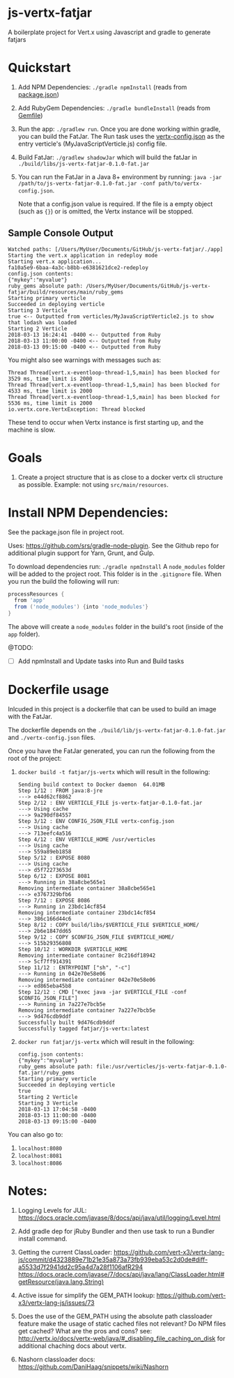 # js-vertx-fatjar
A boilerplate project for Vert.x using Javascript and gradle to generate fatjars

# Quickstart

1. Add NPM Dependencies: `./gradle npmInstall` (reads from [package.json](./package.json))

1. Add RubyGem Dependencies: `./gradle bundleInstall` (reads from [Gemfile](./Gemfile))

1. Run the app: `./gradlew run`.  Once you are done working within gradle, you can build the FatJar.  The Run task uses the [vertx-config.json](./vertx-config.json) as the entry verticle's (MyJavaScriptVerticle.js) config file.

1. Build FatJar: `./gradlew shadowJar` which will build the fatJar in `./build/libs/js-vertx-fatjar-0.1.0-fat.jar`

1. You can run the FatJar in a Java 8+ environment by running: `java -jar /path/to/js-vertx-fatjar-0.1.0-fat.jar -conf path/to/vertx-config.json`.

    Note that a config.json value is required.  If the file is a empty object (such as `{}`) or is omitted, the Vertx instance will be stopped.

## Sample Console Output

```console
Watched paths: [/Users/MyUser/Documents/GitHub/js-vertx-fatjar/./app]
Starting the vert.x application in redeploy mode
Starting vert.x application...
fa10a5e9-6baa-4a3c-b8bb-e6381621dce2-redeploy
config.json contents:
{"mykey":"myvalue"}
ruby_gems absolute path: /Users/MyUser/Documents/GitHub/js-vertx-fatjar/build/resources/main/ruby_gems
Starting primary verticle
Succeeded in deploying verticle
Starting 3 Verticle
true <-- Outputted from verticles/MyJavaScriptVerticle2.js to show that lodash was loaded
Starting 2 Verticle
2018-03-13 16:24:41 -0400 <-- Outputted from Ruby
2018-03-13 11:00:00 -0400 <-- Outputted from Ruby
2018-03-13 09:15:00 -0400 <-- Outputted from Ruby
```

You might also see warnings with messages such as:

```console
Thread Thread[vert.x-eventloop-thread-1,5,main] has been blocked for 3529 ms, time limit is 2000
Thread Thread[vert.x-eventloop-thread-1,5,main] has been blocked for 4533 ms, time limit is 2000
Thread Thread[vert.x-eventloop-thread-1,5,main] has been blocked for 5536 ms, time limit is 2000
io.vertx.core.VertxException: Thread blocked
```

These tend to occur when Vertx instance is first starting up, and the machine is slow.


# Goals

1. Create a project structure that is as close to a docker vertx cli structure as possible.  Example: not using `src/main/resources`.

# Install NPM Dependencies:

See the package.json file in project root.

Uses: https://github.com/srs/gradle-node-plugin.
See the Github repo for additional plugin support for Yarn, Grunt, and Gulp. 

To download dependencies run: `./gradle npmInstall`
A `node_modules` folder will be added to the project root.  This folder is in the `.gitignore` file.  When you run the build the following will run:

```groovy
processResources {
  from 'app'
  from ('node_modules') {into 'node_modules'}
}
```

The above will create a `node_modules` folder in the build's root (inside of the `app` folder).

@TODO:
- [ ] Add npmInstall and Update tasks into Run and Build tasks


# Dockerfile usage

Inlcuded in this project is a dockerfile that can be used to build an image with the FatJar.

The dockerfile depends on the `./build/lib/js-vertx-fatjar-0.1.0-fat.jar` and `./vertx-config.json` files.

Once you have the FatJar generated, you can run the following from the root of the project:

1. `docker build -t fatjar/js-vertx`
    which will result in the following:
    ```console
    Sending build context to Docker daemon  64.01MB
    Step 1/12 : FROM java:8-jre
    ---> e44d62cf8862
    Step 2/12 : ENV VERTICLE_FILE js-vertx-fatjar-0.1.0-fat.jar
    ---> Using cache
    ---> 9a290df84557
    Step 3/12 : ENV CONFIG_JSON_FILE vertx-config.json
    ---> Using cache
    ---> 713eefc4a516
    Step 4/12 : ENV VERTICLE_HOME /usr/verticles
    ---> Using cache
    ---> 559a89eb1858
    Step 5/12 : EXPOSE 8080
    ---> Using cache
    ---> d5f72273653d
    Step 6/12 : EXPOSE 8081
    ---> Running in 38a8cbe565e1
    Removing intermediate container 38a8cbe565e1
    ---> e3767329bfb6
    Step 7/12 : EXPOSE 8086
    ---> Running in 23bdc14cf854
    Removing intermediate container 23bdc14cf854
    ---> 386c166d44c6
    Step 8/12 : COPY build/libs/$VERTICLE_FILE $VERTICLE_HOME/
    ---> 2b6e1847dd65
    Step 9/12 : COPY $CONFIG_JSON_FILE $VERTICLE_HOME/
    ---> 515b29356808
    Step 10/12 : WORKDIR $VERTICLE_HOME
    Removing intermediate container 8c216df18942
    ---> 5cf7ff914391
    Step 11/12 : ENTRYPOINT ["sh", "-c"]
    ---> Running in 042e70e58e06
    Removing intermediate container 042e70e58e06
    ---> ed865eba45b8
    Step 12/12 : CMD ["exec java -jar $VERTICLE_FILE -conf $CONFIG_JSON_FILE"]
    ---> Running in 7a227e7bcb5e
    Removing intermediate container 7a227e7bcb5e
    ---> 9d476cdb9ddf
    Successfully built 9d476cdb9ddf
    Successfully tagged fatjar/js-vertx:latest
    ``` 
2. `docker run fatjar/js-vertx`
    which will result in the following:
    ```console
    config.json contents:
    {"mykey":"myvalue"}
    ruby_gems absolute path: file:/usr/verticles/js-vertx-fatjar-0.1.0-fat.jar!/ruby_gems
    Starting primary verticle
    Succeeded in deploying verticle
    true
    Starting 2 Verticle
    Starting 3 Verticle
    2018-03-13 17:04:58 -0400
    2018-03-13 11:00:00 -0400
    2018-03-13 09:15:00 -0400
    ```

You can also go to:

1. `localhost:8080`
1. `localhost:8081`
1. `localhost:8086`

# Notes:

1. Logging Levels for JUL: https://docs.oracle.com/javase/8/docs/api/java/util/logging/Level.html

1. Add gradle dep for jRuby Bundler and then use task to run a Bundler install command.

1. Getting the current ClassLoader: https://github.com/vert-x3/vertx-lang-js/commit/d4323889e71b21e35a873a73fb939eba53c2d0de#diff-a5533d7f2941dd2c95a4d7a28f1106afR294
https://docs.oracle.com/javase/7/docs/api/java/lang/ClassLoader.html#getResource(java.lang.String)

1. Active issue for simplify the GEM_PATH lookup: https://github.com/vert-x3/vertx-lang-js/issues/73

1. Does the use of the GEM_PATH using the absolute path classloader feature make the usage of static cached files not relevant? Do NPM files get cached?  What are the pros and cons?  see: http://vertx.io/docs/vertx-web/java/#_disabling_file_caching_on_disk for additional chaching docs about vertx.

1. Nashorn classloader docs: https://github.com/DaniHaag/snippets/wiki/Nashorn
